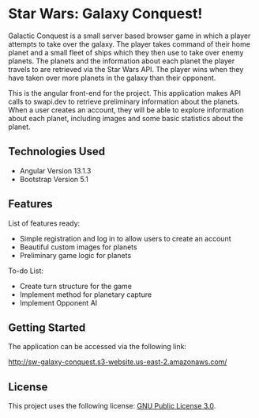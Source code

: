 # Star Wars: Galaxy Conquest!

Galactic Conquest is a small server based browser game in which a player attempts to take over the galaxy. The player takes command of their home planet and a small fleet of ships which they then use to take over enemy planets. The planets and the information about each planet the player travels to are retrieved via the Star Wars API. The player wins when they have taken over more planets in the galaxy than their opponent.

This is the angular front-end for the project. This application makes API calls to swapi.dev to retrieve preliminary information about the planets. 
When a user creates an account, they will be able to explore information about each planet, including images and some basic statistics about the planet.

## Technologies Used

* Angular Version 13.1.3
* Bootstrap Version 5.1

## Features

List of features ready:
* Simple registration and log in to allow users to create an account
* Beautiful custom images for planets
* Preliminary game logic for planets

To-do List:
* Create turn structure for the game
* Implement method for planetary capture
* Implement Opponent AI

## Getting Started
The application can be accessed via the following link:

<http://sw-galaxy-conquest.s3-website.us-east-2.amazonaws.com/>

## License

This project uses the following license: [GNU Public License 3.0](https://www.gnu.org/licenses/gpl-3.0.en.html).
